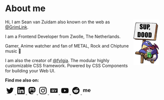 # About me

<img src="https://raw.githubusercontent.com/grimlink/grimlink/main/assets/sup-dood.png" alt="" align="right">

Hi, I am Sean van Zuidam also known on the web as [@GrimLink](https://twitter.com/GrimLink).

I am a Frontend Developer from Zwolle, The Netherlands.

Gamer, Anime watcher and fan of METAL, Rock and Chiptune music 🤘

I am also the creator of [@fylgja](https://github.com/fylgja).
The modular highly customizable CSS framework. Powered by CSS Components for building your Web UI.

**Find me also on:**

<a rel="me" target="_blank" href="https://twitter.com/grimlink">
  <picture>
    <source media="(prefers-color-scheme: dark)" srcset="https://raw.githubusercontent.com/grimlink/grimlink/main/assets/socials/dark/twitter.svg">
    <img src="https://raw.githubusercontent.com/grimlink/grimlink/main/assets/socials/light/twitter.svg" width="24" height="24" hspace="4" alt="Follow me on Twitter">
  </picture>
</a>

<a rel="me" target="_blank" href="https://www.linkedin.com/in/seanvanzuidam">
  <picture>
    <source media="(prefers-color-scheme: dark)" srcset="https://raw.githubusercontent.com/grimlink/grimlink/main/assets/socials/dark/linkedin.svg">
    <img src="https://raw.githubusercontent.com/grimlink/grimlink/main/assets/socials/light/linkedin.svg" width="24" height="24" hspace="4" alt="Follow me on LinkedIn">
  </picture>
</a>

<a rel="me" target="_blank" href="https://mastodon.social/@GrimLink">
  <picture>
    <source media="(prefers-color-scheme: dark)" srcset="https://raw.githubusercontent.com/grimlink/grimlink/main/assets/socials/dark/mastodon.svg">
    <img src="https://raw.githubusercontent.com/grimlink/grimlink/main/assets/socials/light/mastodon.svg" width="24" height="24" hspace="4" alt="Follow me on Mastodon">
  </picture>
</a>

<a rel="me" target="_blank" href="https://instagram.com/seangrimlink">
  <picture>
    <source media="(prefers-color-scheme: dark)" srcset="https://raw.githubusercontent.com/grimlink/grimlink/main/assets/socials/dark/instagram.svg">
    <img src="https://raw.githubusercontent.com/grimlink/grimlink/main/assets/socials/light/instagram.svg" width="24" height="24" hspace="4" alt="Follow me on Instagram">
  </picture>
</a>

<a rel="me" target="_blank" href="https://dev.to/grimlink">
  <picture>
    <source media="(prefers-color-scheme: dark)" srcset="https://raw.githubusercontent.com/grimlink/grimlink/main/assets/socials/dark/devto.svg">
    <img src="https://raw.githubusercontent.com/grimlink/grimlink/main/assets/socials/light/devto.svg" width="24" height="24" hspace="4" alt="Follow me on Dev.to">
  </picture>
</a>

<a rel="me" target="_blank" href="https://www.youtube.com/@SeanGrimLink">
  <picture>
    <source media="(prefers-color-scheme: dark)" srcset="https://raw.githubusercontent.com/grimlink/grimlink/main/assets/socials/dark/youtube.svg">
    <img src="https://raw.githubusercontent.com/grimlink/grimlink/main/assets/socials/light/youtube.svg" width="24" height="24" hspace="4" alt="Follow me on Youtube">
  </picture>
</a>

<a rel="me" target="_blank" href="https://www.reddit.com/user/GrimLink">
  <picture>
    <source media="(prefers-color-scheme: dark)" srcset="https://raw.githubusercontent.com/grimlink/grimlink/main/assets/socials/dark/reddit.svg">
    <img src="https://raw.githubusercontent.com/grimlink/grimlink/main/assets/socials/light/reddit.svg" width="24" height="24" hspace="4" alt="Follow me on Reddit">
  </picture>
</a>

<a rel="me" target="_blank" href="https://about.me/grimlink">
  <picture>
    <source media="(prefers-color-scheme: dark)" srcset="https://raw.githubusercontent.com/grimlink/grimlink/main/assets/socials/dark/aboutme.svg">
    <img src="https://raw.githubusercontent.com/grimlink/grimlink/main/assets/socials/light/aboutme.svg" width="24" height="24" hspace="4" alt="Check me out on my about.me">
  </picture>
</a>
